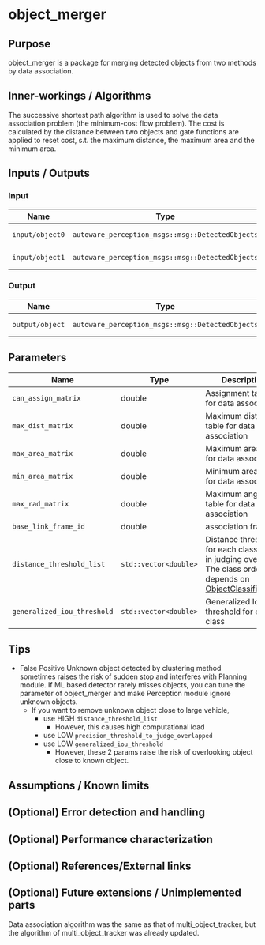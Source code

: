 # object_merger

## Purpose

object_merger is a package for merging detected objects from two methods by data association.

## Inner-workings / Algorithms

The successive shortest path algorithm is used to solve the data association problem (the minimum-cost flow problem). The cost is calculated by the distance between two objects and gate functions are applied to reset cost, s.t. the maximum distance, the maximum area and the minimum area.

## Inputs / Outputs

### Input

| Name            | Type                                                  | Description       |
| --------------- | ----------------------------------------------------- | ----------------- |
| `input/object0` | `autoware_perception_msgs::msg::DetectedObjects` | detection objects |
| `input/object1` | `autoware_perception_msgs::msg::DetectedObjects` | detection objects |

### Output

| Name            | Type                                                  | Description      |
| --------------- | ----------------------------------------------------- | ---------------- |
| `output/object` | `autoware_perception_msgs::msg::DetectedObjects` | modified Objects |

## Parameters

| Name                        | Type                  | Description                                                                                                                                                                                                                           |
| --------------------------- | --------------------- | ------------------------------------------------------------------------------------------------------------------------------------------------------------------------------------------------------------------------------------- |
| `can_assign_matrix`         | double                | Assignment table for data association                                                                                                                                                                                                 |
| `max_dist_matrix`           | double                | Maximum distance table for data association                                                                                                                                                                                           |
| `max_area_matrix`           | double                | Maximum area table for data association                                                                                                                                                                                               |
| `min_area_matrix`           | double                | Minimum area table for data association                                                                                                                                                                                               |
| `max_rad_matrix`            | double                | Maximum angle table for data association                                                                                                                                                                                              |
| `base_link_frame_id`        | double                | association frame                                                                                                                                                                                                                     |
| `distance_threshold_list`   | `std::vector<double>` | Distance threshold for each class used in judging overlap. The class order depends on [ObjectClassification](https://github.com/autowarefoundation/autoware_msgs/blob/main/autoware_perception_msgs/msg/ObjectClassification.msg). |
| `generalized_iou_threshold` | `std::vector<double>` | Generalized IoU threshold for each class                                                                                                                                                                                              |

## Tips

- False Positive Unknown object detected by clustering method sometimes raises the risk of sudden stop and interferes with Planning module. If ML based detector rarely misses objects, you can tune the parameter of object_merger and make Perception module ignore unknown objects.
  - If you want to remove unknown object close to large vehicle,
    - use HIGH `distance_threshold_list`
      - However, this causes high computational load
    - use LOW `precision_threshold_to_judge_overlapped`
    - use LOW `generalized_iou_threshold`
      - However, these 2 params raise the risk of overlooking object close to known object.

## Assumptions / Known limits

<!-- Write assumptions and limitations of your implementation.

Example:
  This algorithm assumes obstacles are not moving, so if they rapidly move after the vehicle started to avoid them, it might collide with them.
  Also, this algorithm doesn't care about blind spots. In general, since too close obstacles aren't visible due to the sensing performance limit, please take enough margin to obstacles.
-->

## (Optional) Error detection and handling

<!-- Write how to detect errors and how to recover from them.

Example:
  This package can handle up to 20 obstacles. If more obstacles found, this node will give up and raise diagnostic errors.
-->

## (Optional) Performance characterization

<!-- Write performance information like complexity. If it wouldn't be the bottleneck, not necessary.

Example:
  ### Complexity

  This algorithm is O(N).

  ### Processing time

  ...
-->

## (Optional) References/External links

<!-- Write links you referred to when you implemented.

Example:
  [1] {link_to_a_thesis}
  [2] {link_to_an_issue}
-->

## (Optional) Future extensions / Unimplemented parts

Data association algorithm was the same as that of multi_object_tracker, but the algorithm of multi_object_tracker was already updated.
